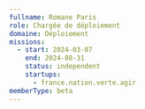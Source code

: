 ```yaml
---
fullname: Romane Paris
role: Chargée de déploiement
domaine: Déploiement
missions:
  - start: 2024-03-07
    end: 2024-08-31
    status: independent
    startups:
      - france.nation.verte.agir
memberType: beta
---
```


